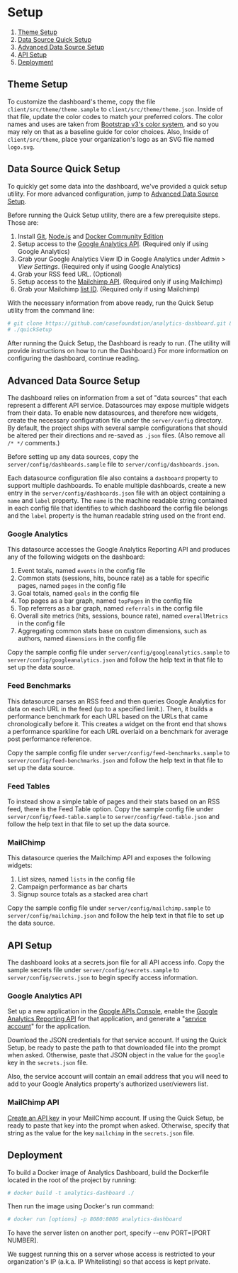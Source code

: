 # Setup

1. [Theme Setup](#theme-setup)
1. [Data Source Quick Setup](#data-source-quick-setup)
1. [Advanced Data Source Setup](#advanced-data-source-setup)
1. [API Setup](#api-setup)
1. [Deployment](#deployment)

## Theme Setup

To customize the dashboard's theme, copy the file `client/src/theme/theme.sample` to `client/src/theme/theme.json`. Inside of that file, update the color codes to match your preferred colors. The color names and uses are taken from [Bootstrap v3's color system](https://getbootstrap.com/docs/3.3/css/#helper-classes-colors), and so you may rely on that as a baseline guide for color choices. Also, Inside of `client/src/theme`, place your organization's logo as an SVG file named `logo.svg`.

## Data Source Quick Setup

To quickly get some data into the dashboard, we've provided a quick setup utility. For more advanced configuration, jump to [Advanced Data Source Setup](#advanced-data-source-setup).

Before running the Quick Setup utility, there are a few prerequisite steps. Those are:

1. Install [Git](https://git-scm.com/), [Node.js](https://nodejs.org/en/) and [Docker Community Edition](https://www.docker.com/community-edition)
1. Setup access to the [Google Analytics API](#google-analytics-api). (Required only if using Google Analytics)
1. Grab your Google Analytics View ID in Google Analytics under _Admin_ > _View Settings_. (Required only if using Google Analytics)
1. Grab your RSS feed URL. (Optional)
1. Setup access to the [Mailchimp API](#mailchimp-api). (Required only if using Mailchimp)
1. Grab your Mailchimp [list ID](https://kb.mailchimp.com/lists/manage-contacts/find-your-list-id). (Required only if using Mailchimp)

With the necessary information from above ready, run the Quick Setup utility from the command line:

```bash
# git clone https://github.com/casefoundation/analytics-dashboard.git && cd analytics-dashboard
# ./quickSetup
```

After running the Quick Setup, the Dashboard is ready to run. (The utility will provide instructions on how to run the Dashboard.) For more information on configuring the dashboard, continue reading.

## Advanced Data Source Setup

The dashboard relies on information from a set of "data sources" that each represent a different API service. Datasources may expose multiple widgets from their data. To enable new datasources, and therefore new widgets, create the necessary configuration file under the `server/config` directory. By default, the project ships with several sample configurations that should be altered per their directions and re-saved as `.json` files. (Also remove all `/* */` comments.)

Before setting up any data sources, copy the `server/config/dashboards.sample` file to `server/config/dashboards.json`.

Each datasource configuration file also contains a `dashboard` property to support multiple dashboards. To enable multiple dashboards, create a new entry in the `server/config/dashboards.json` file with an object containing a `name` and `label` property. The `name` is the machine readable string contained in each config file that identifies to which dashboard the config file belongs and the `label` property is the human readable string used on the front end.

### Google Analytics

This datasource accesses the Google Analytics Reporting API and produces any of the following widgets on the dashboard:

1. Event totals, named `events` in the config file
2. Common stats (sessions, hits, bounce rate) as a table for specific pages, named `pages` in the config file
3. Goal totals, named `goals` in the config file
4. Top pages as a bar graph, named `topPages` in the config file
5. Top referrers as a bar graph, named `referrals` in the config file
6. Overall site metrics (hits, sessions, bounce rate), named `overallMetrics` in the config file
7. Aggregating common stats base on custom dimensions, such as authors, named `dimensions` in the config file

Copy the sample config file under `server/config/googleanalytics.sample` to `server/config/googleanalytics.json` and follow the help text in that file to set up the data source.

### Feed Benchmarks

This datasource parses an RSS feed and then queries Google Analytics for data on each URL in the feed (up to a specified limit.). Then, it builds a performance benchmark for each URL based on the URLs that came chronologically before it. This creates a widget on the front end that shows a performance sparkline for each URL overlaid on a benchmark for average post performance reference.

Copy the sample config file under `server/config/feed-benchmarks.sample` to `server/config/feed-benchmarks.json` and follow the help text in that file to set up the data source.

### Feed Tables

To instead show a simple table of pages and their stats based on an RSS feed, there is the Feed Table option. Copy the sample config file under `server/config/feed-table.sample` to `server/config/feed-table.json` and follow the help text in that file to set up the data source.

### MailChimp

This datasource queries the Mailchimp API and exposes the following widgets:

1. List sizes, named `lists` in the config file
2. Campaign performance as bar charts
3. Signup source totals as a stacked area chart

Copy the sample config file under `server/config/mailchimp.sample` to `server/config/mailchimp.json` and follow the help text in that file to set up the data source.

## API Setup

The dashboard looks at a secrets.json file for all API access info. Copy the sample secrets file under `server/config/secrets.sample` to `server/config/secrets.json` to begin specify access information.

### Google Analytics API

Set up a new application in the [Google APIs Console](https://console.developers.google.com/), enable the [Google Analytics Reporting API](https://console.developers.google.com/apis/library/analyticsreporting.googleapis.com) for that application, and generate a "[service account](https://cloud.google.com/iam/docs/creating-managing-service-accounts)" for the application. 

Download the JSON credentials for that service account. If using the Quick Setup, be ready to paste the path to that downloaded file into the prompt when asked. Otherwise, paste that JSON object in the value for the `google` key in the `secrets.json` file. 

Also, the service account will contain an email address that you will need to add to your Google Analytics property's authorized user/viewers list.

### MailChimp API

[Create an API key](https://kb.mailchimp.com/integrations/api-integrations/about-api-keys) in your MailChimp account. If using the Quick Setup, be ready to paste that key into the prompt when asked. Otherwise, specify that string as the value for the key `mailchimp` in the `secrets.json` file.

## Deployment

To build a Docker image of Analytics Dashboard, build the Dockerfile located in the root of the project by running:

```bash
# docker build -t analytics-dashboard ./
```

Then run the image using Docker's run command:

```bash
# docker run [options] -p 8080:8080 analytics-dashboard
```

To have the server listen on another port, specify --env PORT=[PORT NUMBER].

We suggest running this on a server whose access is restricted to your organization's IP (a.k.a. IP Whitelisting) so that access is kept private.
